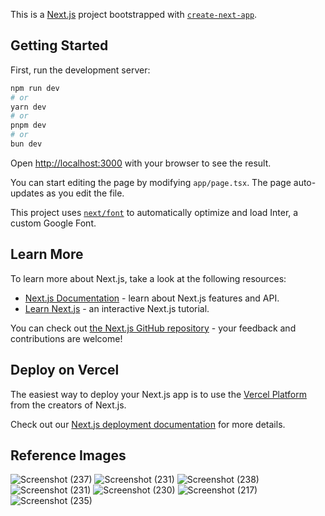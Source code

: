 This is a [Next.js](https://nextjs.org/) project bootstrapped with [`create-next-app`](https://github.com/vercel/next.js/tree/canary/packages/create-next-app).

## Getting Started

First, run the development server:

```bash
npm run dev
# or
yarn dev
# or
pnpm dev
# or
bun dev
```

Open [http://localhost:3000](http://localhost:3000) with your browser to see the result.

You can start editing the page by modifying `app/page.tsx`. The page auto-updates as you edit the file.

This project uses [`next/font`](https://nextjs.org/docs/basic-features/font-optimization) to automatically optimize and load Inter, a custom Google Font.

## Learn More

To learn more about Next.js, take a look at the following resources:

- [Next.js Documentation](https://nextjs.org/docs) - learn about Next.js features and API.
- [Learn Next.js](https://nextjs.org/learn) - an interactive Next.js tutorial.

You can check out [the Next.js GitHub repository](https://github.com/vercel/next.js/) - your feedback and contributions are welcome!



## Deploy on Vercel

The easiest way to deploy your Next.js app is to use the [Vercel Platform](https://vercel.com/new?utm_medium=default-template&filter=next.js&utm_source=create-next-app&utm_campaign=create-next-app-readme) from the creators of Next.js.

Check out our [Next.js deployment documentation](https://nextjs.org/docs/deployment) for more details.

## Reference Images

![Screenshot (237)](https://github.com/deepanshu2711/discord-clone/assets/76242952/8c365ffe-e7bb-4a4e-a60b-8b5faf2fbd87)
![Screenshot (231)](https://github.com/deepanshu2711/discord-clone/assets/76242952/4a890d43-3340-4ddb-937d-fe388a0d01ac)
![Screenshot (238)](https://github.com/deepanshu2711/discord-clone/assets/76242952/38e04291-92e2-4655-beb3-1335b327926a)
![Screenshot (231)](https://github.com/deepanshu2711/discord-clone/assets/76242952/58812ee6-a350-40cf-a62e-51b10b4f9971)
![Screenshot (230)](https://github.com/deepanshu2711/discord-clone/assets/76242952/a3cf32da-4f52-418a-8910-f1afaae2943b)
![Screenshot (217)](https://github.com/deepanshu2711/discord-clone/assets/76242952/65a97eb9-2389-4757-b8bf-5822d1ef0fb1)
![Screenshot (235)](https://github.com/deepanshu2711/discord-clone/assets/76242952/012943ff-4819-47c2-b77e-4a28a99bc1e3)
